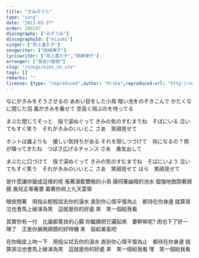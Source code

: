 ```yaml
---
title: "きみのうた"
type: "song"
date: "2013-03-27"
order: 300107
discography: ["みずうみ"]
discographyId: ["mizumi"]
singer: ["井上喜久子"]
songwriter: ["岡崎律子"]
lyricwriter: ["井上喜久子","岡崎律子"]
arranger: ["長谷川智樹"]
slug: "/songs/kimi_no_uta"
tags: []
remarks: ""
license: {type: "reproduced",author: "Orika",reproduced-url: "http://orikamushi.myweb.hinet.net",reproduced-website: "織歌蟲"}
---
```


なにがきみをそうさせるの 
あおい目をした小鳥 
暗い池をのぞきこんで 
かたくなに閉じた羽 
風がきみを乗せて 
空高く飛ぶのを待ってる 

まぶた閉じてそっと　指で涙ぬぐって 
きみの気のすむまでね　そばにいる 
泣いてもすぐ笑う　それがきみのいいとこ 
さあ　笑顔見せて 

ホントは誰よりも　優しい気持ちがある 
それを隠しつづけて　何になるの ? 
雨が降ってきたね　つばさ広げるチャンス 
さあ　勇気出して 

まぶたに口づけて　指で涙ぬぐって 
きみの気のすむまでね　そばにいよう 
泣いてもすぐ笑う　それがきみのいいとこ 
さあ　笑顔見せて 
ほら　笑顔見せて 

<!-- 翻译 -->

是什麼讓你變成這樣的呢
張著湛藍雙眼的小鳥
窺伺著幽暗的池水
倔強地斂閉著翅膀
風兒正等著要
載著你飛上九天雲霄

眼皮閉著　用指尖輕輕拭去你的淚水
直到你心情平復為止　都待在你身邊
就算哭泣也會馬上破涕為笑　這就是你的好處
來　笑一個給我看

其實你有一付　比誰都善良的心腸
你繼續把它藏起來　要幹嘛呢? 
雨也下了好一陣了　正是你展開翅膀的好時機
來　鼓起勇氣吧

在你眼皮上吻一下　用指尖拭去你的淚水
直到你心情平復為止　都待在你身邊
就算哭泣也會馬上破涕為笑　這就是你的好處
來　笑一個給我看
嘿　笑一個給我看
